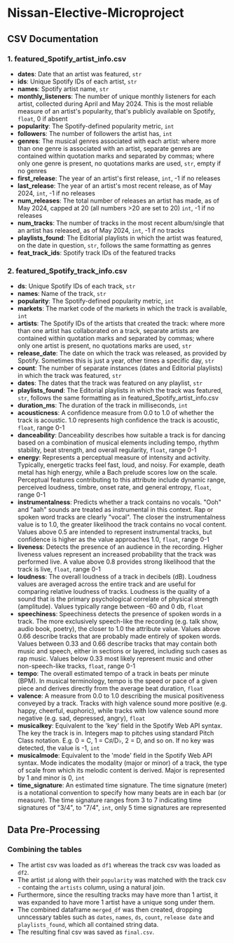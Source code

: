 # Nissan-Elective-Microproject

## CSV Documentation

### 1. featured_Spotify_artist_info.csv

- **dates**: Date that an artist was featured, `str`  
- **ids**: Unique Spotify IDs of each artist, `str`  
- **names**: Spotify artist name, `str`  
- **monthly_listeners**: The number of unique monthly listeners for each artist, collected during April and May 2024. This is the most reliable measure of an artist's popularity, that's publicly available on Spotify, `float`, 0 if absent  
- **popularity**: The Spotify-defined popularity metric, `int`  
- **followers**: The number of followers the artist has, `int`  
- **genres**: The musical genres associated with each artist: where more than one genre is associated with an artist, separate genres are contained within quotation marks and separated by commas; where only one genre is present, no quotations marks are used, `str`, empty if no genres  
- **first_release**: The year of an artist's first release, `int`, -1 if no releases  
- **last_release**: The year of an artist's most recent release, as of May 2024, `int`, -1 if no releases  
- **num_releases**: The total number of releases an artist has made, as of May 2024, capped at 20 (all numbers >20 are set to 20) `int`, -1 if no releases  
- **num_tracks**: The number of tracks in the most recent album/single that an artist has released, as of May 2024, `int`, -1 if no tracks  
- **playlists_found**: The Editorial playlists in which the artist was featured, on the date in question, `str`, follows the same formatting as genres  
- **feat_track_ids**: Spotify track IDs of the featured tracks  

### 2. featured_Spotify_track_info.csv

- **ds**: Unique Spotify IDs of each track, `str`  
- **names**: Name of the track, `str`  
- **popularity**: The Spotify-defined popularity metric, `int`  
- **markets**: The market code of the markets in which the track is available, `int`  
- **artists**: The Spotify IDs of the artists that created the track: where more than one artist has collaborated on a track, separate artists are contained within quotation marks and separated by commas; where only one artist is present, no quotations marks are used, `str`  
- **release_date**: The date on which the track was released, as provided by Spotify. Sometimes this is just a year, other times a specific day, `str`  
- **count**: The number of separate instances (dates and Editorial playlists) in which the track was featured, `str`  
- **dates**: The dates that the track was featured on any playlist, `str`  
- **playlists_found**: The Editorial playlists in which the track was featured, `str`, follows the same formatting as in featured_Spotify_artist_info.csv  
- **duration_ms**: The duration of the track in milliseconds, `int`  
- **acousticness**: A confidence measure from 0.0 to 1.0 of whether the track is acoustic. 1.0 represents high confidence the track is acoustic, `float`, range 0-1  
- **danceability**: Danceability describes how suitable a track is for dancing based on a combination of musical elements including tempo, rhythm stability, beat strength, and overall regularity, `float`, range 0-1  
- **energy**: Represents a perceptual measure of intensity and activity. Typically, energetic tracks feel fast, loud, and noisy. For example, death metal has high energy, while a Bach prelude scores low on the scale. Perceptual features contributing to this attribute include dynamic range, perceived loudness, timbre, onset rate, and general entropy, `float`, range 0-1  
- **instrumentalness**: Predicts whether a track contains no vocals. "Ooh" and "aah" sounds are treated as instrumental in this context. Rap or spoken word tracks are clearly "vocal". The closer the instrumentalness value is to 1.0, the greater likelihood the track contains no vocal content. Values above 0.5 are intended to represent instrumental tracks, but confidence is higher as the value approaches 1.0, `float`, range 0-1  
- **liveness**: Detects the presence of an audience in the recording. Higher liveness values represent an increased probability that the track was performed live. A value above 0.8 provides strong likelihood that the track is live, `float`, range 0-1  
- **loudness**: The overall loudness of a track in decibels (dB). Loudness values are averaged across the entire track and are useful for comparing relative loudness of tracks. Loudness is the quality of a sound that is the primary psychological correlate of physical strength (amplitude). Values typically range between -60 and 0 db, `float`  
- **speechiness**: Speechiness detects the presence of spoken words in a track. The more exclusively speech-like the recording (e.g. talk show, audio book, poetry), the closer to 1.0 the attribute value. Values above 0.66 describe tracks that are probably made entirely of spoken words. Values between 0.33 and 0.66 describe tracks that may contain both music and speech, either in sections or layered, including such cases as rap music. Values below 0.33 most likely represent music and other non-speech-like tracks, `float`, range 0-1  
- **tempo**: The overall estimated tempo of a track in beats per minute (BPM). In musical terminology, tempo is the speed or pace of a given piece and derives directly from the average beat duration, `float`  
- **valence**: A measure from 0.0 to 1.0 describing the musical positiveness conveyed by a track. Tracks with high valence sound more positive (e.g. happy, cheerful, euphoric), while tracks with low valence sound more negative (e.g. sad, depressed, angry), `float`  
- **musicalkey**: Equivalent to the 'key' field in the Spotify Web API syntax. The key the track is in. Integers map to pitches using standard Pitch Class notation. E.g. 0 = C, 1 = C♯/D♭, 2 = D, and so on. If no key was detected, the value is -1, `int`  
- **musicalmode**: Equivalent to the 'mode' field in the Spotify Web API syntax. Mode indicates the modality (major or minor) of a track, the type of scale from which its melodic content is derived. Major is represented by 1 and minor is 0, `int`  
- **time_signature**: An estimated time signature. The time signature (meter) is a notational convention to specify how many beats are in each bar (or measure). The time signature ranges from 3 to 7 indicating time signatures of "3/4", to "7/4", `int`, only 5 time signatures are represented  

## Data Pre-Processing

### Combining the tables
- The artist csv was loaded as `df1` whereas the track csv was loaded as `df2`.
- The artist `id` along with their `popularity` was matched with the track csv - containg the `artists` column, using a natural join.
- Furthermore, since the resulting tracks may have more than 1 artist, it was expanded to have more 1 artist have a unique song under them.
- The combined dataframe `merged_df` was then created, dropping unncessary tables such as `dates`, `names`, `ds`, `count`, `release date` and `playlists_found`, which all contained string data.
- The resulting final csv was saved as `final.csv`.
